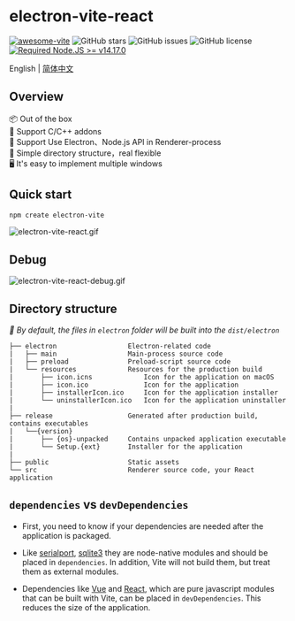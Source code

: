 # electron-vite-react

[![awesome-vite](https://awesome.re/mentioned-badge.svg)](https://github.com/vitejs/awesome-vite)
![GitHub stars](https://img.shields.io/github/stars/caoxiemeihao/vite-react-electron?color=fa6470&style=flat)
![GitHub issues](https://img.shields.io/github/issues/caoxiemeihao/vite-react-electron?color=d8b22d&style=flat)
![GitHub license](https://img.shields.io/github/license/caoxiemeihao/vite-react-electron?style=flat)
[![Required Node.JS >= v14.17.0](https://img.shields.io/static/v1?label=node&message=%3E=14.17.0&logo=node.js&color=3f893e&style=flat)](https://nodejs.org/about/releases)

English | [简体中文](README.zh-CN.md)

## Overview

📦 Out of the box  
💪 Support C/C++ addons  
🔩 Support Use Electron、Node.js API in Renderer-process  
🌱 Simple directory structure，real flexible  
🖥 It's easy to implement multiple windows  

## Quick start

```sh
npm create electron-vite
```

![electron-vite-react.gif](https://github.com/electron-vite/electron-vite-react/blob/main/public/electron-vite-react.gif?raw=true)

## Debug

![electron-vite-react-debug.gif](https://github.com/electron-vite/electron-vite-react/blob/main/public/electron-vite-react-debug.gif?raw=true)

## Directory structure

*🚨 By default, the files in `electron` folder will be built into the `dist/electron`*

```tree
├── electron                  Electron-related code
|   ├── main                  Main-process source code
|   ├── preload               Preload-script source code
|   └── resources             Resources for the production build
|       ├── icon.icns             Icon for the application on macOS
|       ├── icon.ico              Icon for the application
|       ├── installerIcon.ico     Icon for the application installer
|       └── uninstallerIcon.ico   Icon for the application uninstaller
|
├── release                   Generated after production build, contains executables
|   └──{version}
|       ├── {os}-unpacked     Contains unpacked application executable
|       └── Setup.{ext}       Installer for the application
|
├── public                    Static assets
└── src                       Renderer source code, your React application
```

## `dependencies` vs `devDependencies`

- First, you need to know if your dependencies are needed after the application is packaged.

- Like [serialport](https://www.npmjs.com/package/serialport), [sqlite3](https://www.npmjs.com/package/sqlite3) they are node-native modules and should be placed in `dependencies`. In addition, Vite will not build them, but treat them as external modules.

- Dependencies like [Vue](https://www.npmjs.com/package/vue) and [React](https://www.npmjs.com/package/react), which are pure javascript modules that can be built with Vite, can be placed in `devDependencies`. This reduces the size of the application.
